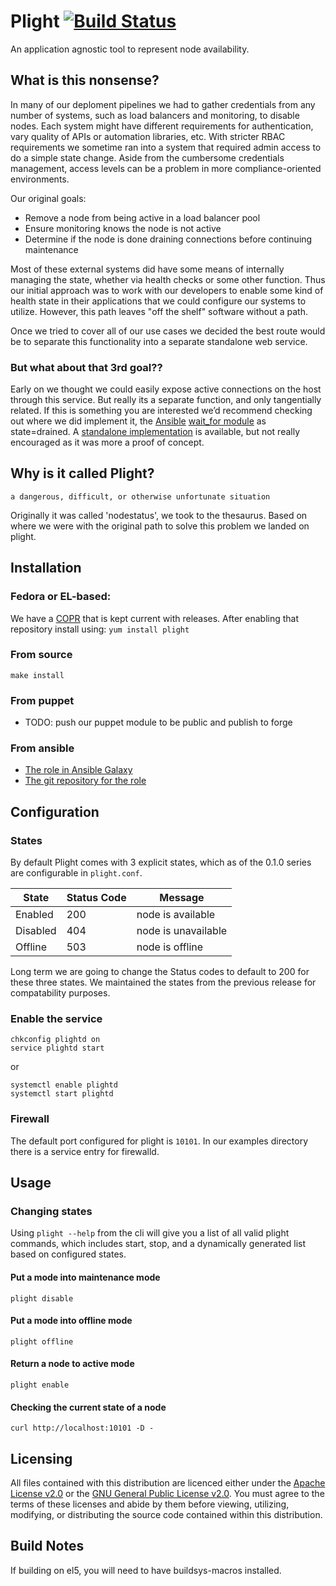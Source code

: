 ﻿# Plight [![Build Status](https://travis-ci.org/rackerlabs/plight.svg?branch=master)](https://travis-ci.org/rackerlabs/plight)
An application agnostic tool to represent node availability.

## What is this nonsense?
In many of our deploment pipelines we had to gather credentials from any number of
systems, such as load balancers and monitoring, to disable nodes.  Each system might
have different requirements for authentication, vary quality of APIs or automation
libraries, etc. With stricter RBAC requirements we sometime ran into a system that
required admin access to do a simple state change.  Aside from the cumbersome
credentials management, access levels can be a problem in more compliance-oriented
environments.

Our original goals:
* Remove a node from being active in a load balancer pool
* Ensure monitoring knows the node is not active
* Determine if the node is done draining connections before continuing maintenance

Most of these external systems did have some means of internally managing the state,
whether via health checks or some other function.  Thus our initial approach was to
work with our developers to enable some kind of health state in their applications
that we could configure our systems to utilize.  However, this path leaves "off the
shelf" software without a path.

Once we tried to cover all of our use cases we decided the best route would be to
separate this functionality into a separate standalone web service.

### But what about that 3rd goal??
Early on we thought we could easily expose active connections on the host through
this service.  But really its a separate function, and only tangentially related.
If this is something you are interested we’d recommend checking out where we did
implement it, the [Ansible](http://www.ansible.com/) [wait_for module](http://docs.ansible.com/wait_for_module.html) as state=drained. A [standalone
implementation](https://github.com/gregswift/wait_for_drain) is available, but not really encouraged as it was more a proof of
concept.

## Why is it called Plight?
    a dangerous, difficult, or otherwise unfortunate situation

Originally it was called 'nodestatus', we took to the thesaurus. Based on where we
were with the original path to solve this problem we landed on plight.

## Installation

### Fedora or EL-based:
We have a [COPR](http://copr-fe.cloud.fedoraproject.org/coprs/xaeth/Plight) that is kept current with releases. After enabling that repository install using:
```yum install plight```

### From source
```make install```

### From puppet
* TODO: push our puppet module to be public and publish to forge

### From ansible
* [The role in Ansible Galaxy](https://galaxy.ansible.com/list#/roles/621)
* [The git repository for the role](https://github.com/gregswift/ansible-plight)

## Configuration

### States
By default Plight comes with 3 explicit states, which as of the 0.1.0 series are configurable in ```plight.conf```.

State   | Status Code | Message
--------|-------------|--------
Enabled | 200         | node is available
Disabled| 404         | node is unavailable
Offline | 503         | node is offline

Long term we are going to change the Status codes to default to 200 for these three
states. We maintained the states from the previous release for compatability
purposes.

### Enable the service
```
chkconfig plightd on
service plightd start
```

  or

```
systemctl enable plightd
systemctl start plightd
```

### Firewall
The default port configured for plight is ```10101```. In our examples directory there is a service entry for firewalld.

## Usage

### Changing states
Using ```plight --help``` from the cli will give you a list of all valid plight
commands, which includes start, stop, and a dynamically generated list based on
configured states.

#### Put a mode into maintenance mode
```plight disable```

#### Put a mode into offline mode
```plight offline```

#### Return a node to active mode
```plight enable```

#### Checking the current state of a node
```curl http://localhost:10101 -D -```

## Licensing
All files contained with this distribution are licenced either under the [Apache License v2.0](http://www.apache.org/licenses/LICENSE-2.0) or the [GNU General Public License v2.0](http://www.gnu.org/licenses/gpl-2.0.html). You must agree to the terms of these licenses and abide by them before viewing, utilizing, modifying, or distributing the source code contained within this distribution.

## Build Notes
If building on el5, you will need to have buildsys-macros installed.
